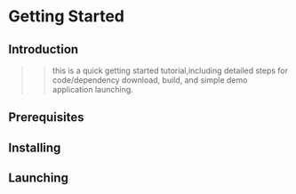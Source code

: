 # Getting Started
## Introduction
>> this is a quick getting started tutorial,including detailed steps for code/dependency download, build, and simple demo application launching.

## Prerequisites

## Installing

## Launching
